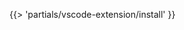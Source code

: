 <!-- The below partial is in the docs-tap/partials directory -->

{{> 'partials/vscode-extension/install' }}
